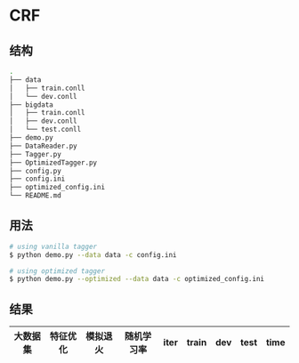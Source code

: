 # CRF

## 结构

```sh
.
├── data
│   ├── train.conll
│   └── dev.conll
├── bigdata
│   ├── train.conll
│   ├── dev.conll
│   └── test.conll
├── demo.py
├── DataReader.py
├── Tagger.py
├── OptimizedTagger.py
├── config.py
├── config.ini
├── optimized_config.ini
└── README.md
```

## 用法

```sh
# using vanilla tagger
$ python demo.py --data data -c config.ini

# using optimized tagger
$ python demo.py --optimized --data data -c optimized_config.ini
```

## 结果

| 大数据集  | 特征优化 | 模拟退火  | 随机学习率 |  iter          |  train  |  dev  |  test  |  time  |
| :------: | :---:  | :------: | :------: | :------------: | :-----: | :---: | :----: | :----: |
<!-- TODO -->